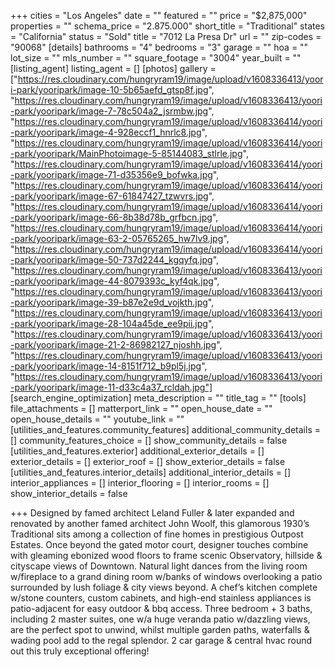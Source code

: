 +++
cities = "Los Angeles"
date = ""
featured = ""
price = "$2,875,000"
properties = ""
schema_price = "2.875.000"
short_title = "Traditional"
states = "California"
status = "Sold"
title = "7012 La Presa Dr"
url = ""
zip-codes = "90068"
[details]
bathrooms = "4"
bedrooms = "3"
garage = ""
hoa = ""
lot_size = ""
mls_number = ""
square_footage = "3004"
year_built = ""
[listing_agent]
listing_agent = []
[photos]
gallery = ["https://res.cloudinary.com/hungryram19/image/upload/v1608336413/yoori-park/yooripark/image-10-5b65aefd_gtsp8f.jpg", "https://res.cloudinary.com/hungryram19/image/upload/v1608336413/yoori-park/yooripark/image-7-78c504a2_jsrmbw.jpg", "https://res.cloudinary.com/hungryram19/image/upload/v1608336414/yoori-park/yooripark/image-4-928eccf1_hnrlc8.jpg", "https://res.cloudinary.com/hungryram19/image/upload/v1608336414/yoori-park/yooripark/MainPhotoimage-5-85144083_stlrle.jpg", "https://res.cloudinary.com/hungryram19/image/upload/v1608336414/yoori-park/yooripark/image-71-d35356e9_bofwka.jpg", "https://res.cloudinary.com/hungryram19/image/upload/v1608336414/yoori-park/yooripark/image-67-61847427_tzwvrs.jpg", "https://res.cloudinary.com/hungryram19/image/upload/v1608336414/yoori-park/yooripark/image-66-8b38d78b_grfbcn.jpg", "https://res.cloudinary.com/hungryram19/image/upload/v1608336414/yoori-park/yooripark/image-63-2-05765265_hw7lv9.jpg", "https://res.cloudinary.com/hungryram19/image/upload/v1608336414/yoori-park/yooripark/image-50-737d2244_kgqyfq.jpg", "https://res.cloudinary.com/hungryram19/image/upload/v1608336413/yoori-park/yooripark/image-44-8079393c_kyf4qk.jpg", "https://res.cloudinary.com/hungryram19/image/upload/v1608336413/yoori-park/yooripark/image-39-b87e2e9d_vojkth.jpg", "https://res.cloudinary.com/hungryram19/image/upload/v1608336413/yoori-park/yooripark/image-28-104a45de_ee9pii.jpg", "https://res.cloudinary.com/hungryram19/image/upload/v1608336413/yoori-park/yooripark/image-21-2-86982127_njoshh.jpg", "https://res.cloudinary.com/hungryram19/image/upload/v1608336413/yoori-park/yooripark/image-14-8151f712_b9pl5j.jpg", "https://res.cloudinary.com/hungryram19/image/upload/v1608336413/yoori-park/yooripark/image-11-d33c4a37_rcldah.jpg"]
[search_engine_optimization]
meta_description = ""
title_tag = ""
[tools]
file_attachments = []
matterport_link = ""
open_house_date = ""
open_house_details = ""
youtube_link = ""
[utilities_and_features.community_features]
additional_community_details = []
community_features_choice = []
show_community_details = false
[utilities_and_features.exterior]
additional_exterior_details = []
exterior_details = []
exterior_roof = []
show_exterior_details = false
[utilities_and_features.interior_details]
additional_interior_details = []
interior_appliances = []
interior_flooring = []
interior_rooms = []
show_interior_details = false

+++
Designed by famed architect Leland Fuller & later expanded and renovated by another famed architect John Woolf, this glamorous 1930’s Traditional sits among a collection of fine homes in prestigious Outpost Estates. Once beyond the gated motor court, designer touches combine with gleaming ebonized wood floors to frame scenic Observatory, hillside & cityscape views of Downtown. Natural light dances from the living room w/fireplace to a grand dining room w/banks of windows overlooking a patio surrounded by lush foliage & city views beyond. A chef’s kitchen complete w/stone counters, custom cabinets, and high-end stainless appliances is patio-adjacent for easy outdoor & bbq access. Three bedroom + 3 baths, including 2 master suites, one w/a huge veranda patio w/dazzling views, are the perfect spot to unwind, whilst multiple garden paths, waterfalls & wading pool add to the regal splendor. 2 car garage & central hvac round out this truly exceptional offering!